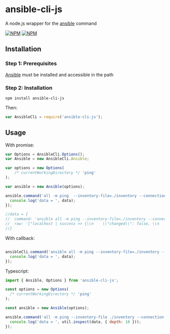 # ansible-cli-js
A node.js wrapper for the [ansible](http://linux.die.net/man/1/ansible) command

[![NPM](https://nodei.co/npm/ansible-cli-js.png?downloads=true&downloadRank=true)](https://nodei.co/npm/ansible-cli-js/)
[![NPM](https://nodei.co/npm-dl/ansible-cli-js.png?months=6&height=3)](https://nodei.co/npm/ansible-cli-js/)

## Installation

### Step 1: Prerequisites

[Ansible](http://www.ansible.com/) must be installed and accessible in the path

### Step 2: Installation
    
    npm install ansible-cli-js
    
Then:

```js
var AnsibleCli = require('ansible-cli-js');

```

## Usage

With promise:

```js
var Options = AnsibleCli.Options();
var Ansible = new AnsibleCli.Ansible;

var options = new Options(
    /* currentWorkingDirectory */ 'ping'
);

var ansible = new Ansible(options);

ansible.command('all -m ping  --inventory-file=./inventory --connection=local').then(function (data) {
  console.log('data = ', data); 
});

//data = {
//  command: 'ansible all -m ping --inventory-file=./inventory --connection=local ',
//  raw: '["localhost | success >> {\\n    \\"changed\\": false, \\n    \\"ping\\": \\"pong\\"\\n}\\n\\n",""]'
//}
```

With callback:

```js

ansibleCli.command('ansible all -m ping --inventory-file=./inventory --connection=local', function (err, data) {
  console.log('data = ', data);
});

```


Typescript:

```js
import { Ansible, Options } from 'ansible-cli-js';

const options = new Options(
  /* currentWorkingDirectory */ 'ping'
);

const ansible = new Ansible(options);

ansible.command('all -m ping --inventory-file ./inventory --connection local').then(function (data) {
  console.log('data = ', util.inspect(data, { depth: 10 }));
});

```

